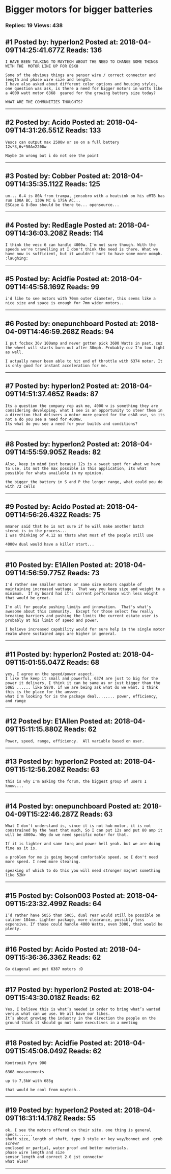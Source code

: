 # Bigger motors for bigger batteries

### Replies: 19 Views: 438

## \#1 Posted by: hyperIon2 Posted at: 2018-04-09T14:25:41.677Z Reads: 136

```
I HAVE BEEN TALKING TO MAYTECH ABOUT THE NEED TO CHANGE SOME THINGS WITH THE  MOTOR LINE UP FOR ESK8

Some of the obvious things are sensor wire / correct connector and length and phase wire size and length. 
I have also asked about different color options and housing styles, one question was ask, is there a need for bigger motors in watts like a 4000 watt motor 6368  geared for the growing battery size today?

WHAT ARE THE COMMUNITIES THOUGHTS?
```

---
## \#2 Posted by: Acido Posted at: 2018-04-09T14:31:26.551Z Reads: 133

```
Vescs can output max 2500w or so on a full battery
12s*3,6v*50A=2200w 

Maybe Im wrong but i do not see the point
```

---
## \#3 Posted by: Cobber Posted at: 2018-04-09T14:35:35.112Z Reads: 125

```
um... 6.4 is 80A from trampa, jensobro with a heatsink on his eMTB has run 100A BC, 130A MC & 175A AC...
ESCape & B-Box should be there to... opensource...
```

---
## \#4 Posted by: RedEagle Posted at: 2018-04-09T14:36:03.208Z Reads: 114

```
I think the vesc 6 can handle 4000w. I'm not sure though. With the speeds we're travelling at I don't think the need is there. What we have now is sufficient, but it wouldn't hurt to have some more oomph. :laughing:
```

---
## \#5 Posted by: Acidfie Posted at: 2018-04-09T14:45:58.169Z Reads: 99

```
i'd like to see motors with 70mm outer diameter, this seems like a nice size and space is enough for 7mm wider motors..
```

---
## \#6 Posted by: onepunchboard Posted at: 2018-04-09T14:46:59.268Z Reads: 94

```
I put focbox 36v 100amp and never gotten pick 3600 Watts in past, cuz the wheel will starts burn out after 30mph. Probably cuz I'm too light as well.

I actually never been able to hit end of throttle with 6374 motor. It is only good for instant acceleration for me.
```

---
## \#7 Posted by: hyperIon2 Posted at: 2018-04-09T14:51:37.465Z Reads: 87

```
Its a question the company rep ask me, 4000 w is something they are considering developing. what I see is an opportunity to steer them in a direction that delivers a motor more geared for the esk8 use, so its not a do you see a need for 4000w. 
Its what do you see a need for your builds and conditions?
```

---
## \#8 Posted by: hyperIon2 Posted at: 2018-04-09T14:55:59.905Z Reads: 82

```
Also, keep in mind just because 12s is a sweet spot for what we have to use, its not the max possible in this application, its what possible for whats available in my opinion.

the bigger the battery in S and P the longer range, what could you do with 72 cells
```

---
## \#9 Posted by: Acido Posted at: 2018-04-09T14:56:26.432Z Reads: 75

```
mmaner said that he is not sure if he will make another batch
steewi is in the process...
I was thinking of 4.12 as thats what most of the people still use

4000w dual would have a killer start...
```

---
## \#10 Posted by: E1Allen Posted at: 2018-04-09T14:56:59.775Z Reads: 73

```
I'd rather see smaller motors or same size motors capable of maintaining increased wattage.  That way you keep size and weight to a minimum.  If my board had it's current performance with less weight that would be great.  

I'm all for people pushing limits and innovation.  That's what's awesome about this community.  Except for those select few really breaking barriers and pushing the limits the current eskate user is probably at his limit of speed and power.

I believe increased capability would for sure help in the single motor realm where sustained amps are higher in general.
```

---
## \#11 Posted by: hyperIon2 Posted at: 2018-04-09T15:01:55.047Z Reads: 68

```
yes, I agree on the speed/power aspect. 
I like the keep it small and powerful, 6374 are just to big for the power it delivers, I think it can be same as or just bigger than the 5065 ...... like 5870. if we are being ask what do we want. I think this is the place for the answer. 
what I'm looking for is the package deal........ power, efficiency, and range
```

---
## \#12 Posted by: E1Allen Posted at: 2018-04-09T15:11:15.880Z Reads: 62

```
Power, speed, range, efficiency.  All variable based on user.
```

---
## \#13 Posted by: hyperIon2 Posted at: 2018-04-09T15:12:56.208Z Reads: 63

```
this is why I'm asking the forum, the biggest group of users I know....
```

---
## \#14 Posted by: onepunchboard Posted at: 2018-04-09T15:22:46.287Z Reads: 63

```
What I don't understand is, since it is not hub motor, it is not constrained by the heat that much, So I can put 12s and put 80 amp it will be 4000w. Why do we need specific motor for that.

If it is lighter and same torq and power hell yeah. but we are doing fine as it is.

a problem for me is going beyond comfortable speed. so I don't need more speed. I need more stearing.

speaking of which to do this you will need stronger magnet something like 52N+
```

---
## \#15 Posted by: Colson003 Posted at: 2018-04-09T15:23:32.499Z Reads: 64

```
I’d rather have 5055 than 5065, dual rear would still be possible on caliber 184mm. Lighter package, more clearance, possibly less expensive. If those could handle 4000 Watts, even 3000, that would be plenty.
```

---
## \#16 Posted by: Acido Posted at: 2018-04-09T15:36:36.336Z Reads: 62

```
Go diagonal and put 6387 motors :D
```

---
## \#17 Posted by: hyperIon2 Posted at: 2018-04-09T15:43:30.018Z Reads: 62

```
Yes, I believe this is what’s needed in order to bring what’s wanted versus what can we use. We all have our likes. 
It’s about growing the industry in the direction the people on the ground think it should go not some executives in a meeting
```

---
## \#18 Posted by: Acidfie Posted at: 2018-04-09T15:45:06.049Z Reads: 62

```
Kontronik Pyro 900

6368 measurements

up to 7,5kW with 685g

that would be cool from maytech..
```

---
## \#19 Posted by: hyperIon2 Posted at: 2018-04-09T16:31:14.178Z Reads: 55

```
ok, I see the motors offered on their site. one thing is general specs.......
shaft size, length of shaft, type D style or key way/bonnet and  grub screw?
enclosed or partial, water proof and better materials. 
phase wire length and size
sensor length and correct 2.0 jst connector 
what else?
```

---
